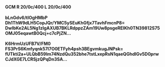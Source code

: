 #### GCM R 20/0c/400 L 20/0c/400
**bLnGdv6/tIOgHMbP**<br/>**Dh1ThW9dLH5CopJQr/YMC5ySEuKhGfjx7TavhFmcnP8=**<br/>**DwIbKe2AL5Ng1zIgAXUB7BKLRdppzZAm19Uw8psgeREIKh0TN39812S75OMJ05eqawtB0Qcj+c7cPjZN...**<br/><br/>
**K6HrmUzUFB7V/FM0**<br/>**FS3PrS6Kmfyqnk57I7O0ETFyh4psh3BEgvmkugJNPsk=**<br/>**fUTkti2a+ULQbB59Im74NzdQu352bhe7tstLxepRsN1qaeQGhdIGv5D0prwCJdXGE7LCRSjzQPqDn3SA...**